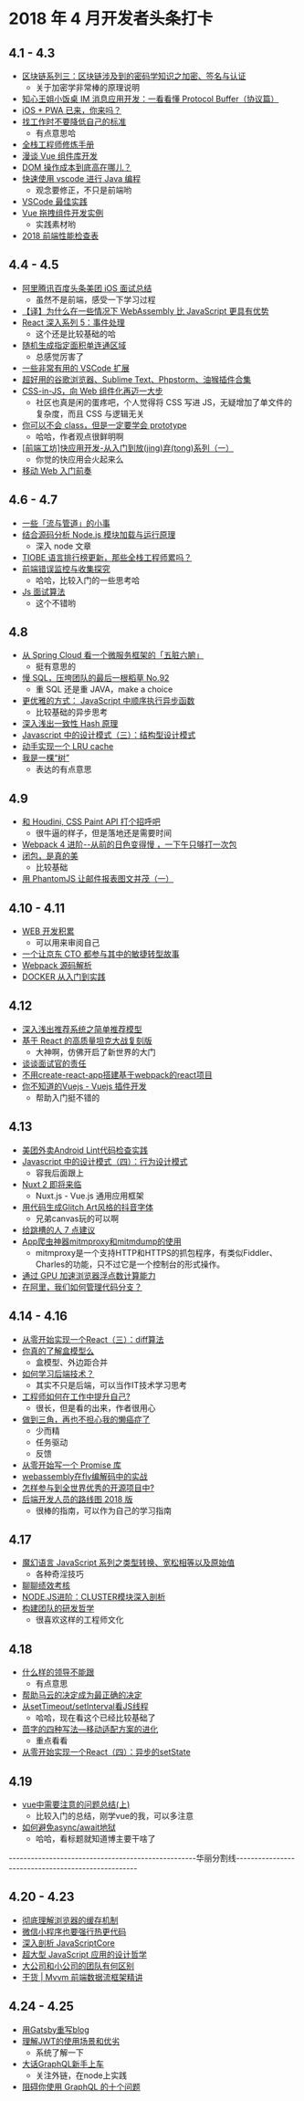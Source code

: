 # 2018 年 4 月开发者头条打卡

## 4.1 - 4.3

* [区块链系列三：区块链涉及到的密码学知识之加密、签名与认证](https://mp.weixin.qq.com/s/nCK8ggZo3jJz1PF0b6iW8g)
  * 关于加密学非常棒的原理说明
* [知心王姐小饭桌 IM 消息应用开发：一看看懂 Protocol Buffer（协议篇）](https://mp.weixin.qq.com/s/f6iaeTo0c48jCcAko9K4vA)
* [iOS + PWA 已来，你来吗？](https://mp.weixin.qq.com/s/BiAYM-Ia5lYf0qv3DHmPjg)
* [找工作时不要降低自己的标准](https://mp.weixin.qq.com/s/IoujwgX2den6xtrUNf7wJA)
  * 有点意思哈
* [全栈工程师修炼手册](https://yejianye.com/2018/03/31/learn-fullstack/)
* [漫谈 Vue 组件库开发](http://jdc.jd.com/archives/212167)
* [DOM 操作成本到底高在哪儿？](http://palmer.arkstack.cn/2018/03/DOM%E6%93%8D%E4%BD%9C%E6%88%90%E6%9C%AC%E5%88%B0%E5%BA%95%E9%AB%98%E5%9C%A8%E5%93%AA%E5%84%BF/)
* [快速使用 vscode 进行 Java 编程](https://zhuanlan.zhihu.com/p/35176928)
  * 观念要修正，不只是前端哟
* [VSCode 最佳实践](https://zhuanlan.zhihu.com/p/35147027)
* [Vue 拖拽组件开发实例](https://mp.weixin.qq.com/s?__biz=MzUxMDYxNTgwMA==&mid=2247483880&idx=1&sn=45c3eea3d581ff9b39ae6a04f90708f0&chksm=f901087fce7681692418fad396b8e9cafb3fedbc6921fc2f1d10356f4cd3d23db316db00f651#rd)
  * 实践素材哟
* [2018 前端性能检查表](https://mp.weixin.qq.com/s/MDRfdRnhJJ53611cG_Zb6g)

## 4.4 - 4.5

* [阿里腾讯百度头条美团 iOS 面试总结](https://www.jianshu.com/p/a992b5f697ca)
  * 虽然不是前端，感受一下学习过程
* [【译】为什么在一些情况下 WebAssembly 比 JavaScript 更具有优势](https://mp.weixin.qq.com/s/s52W_oLCPeHZ1w-B1SKVew)
* [React 深入系列 5：事件处理](https://mp.weixin.qq.com/s?__biz=MzU1ODQ0NzM2NA==&mid=2247483706&idx=1&sn=7682fa5f5db94bc2e975f82c9060554e&chksm=fc272f51cb50a6473137d51daabaeb684b58e97898f12391d46dcf730b6f5ed06382aefc773c#rd)
  * 这个还是比较基础的哈
* [随机生成指定面积单连通区域](https://zhuanlan.zhihu.com/p/35268348)
  * 总感觉厉害了
* [一些非常有用的 VSCode 扩展](https://zhuanlan.zhihu.com/p/29553584)
* [超好用的谷歌浏览器、Sublime Text、Phpstorm、油猴插件合集](https://guanguans.cn/2018/03/25/Extended/)
* [CSS-in-JS，向 Web 组件化再迈一大步](https://insights.thoughtworks.cn/css-in-js/)
  * 社区也真是闲的蛋疼吧，个人觉得将 CSS 写进 JS，无疑增加了单文件的复杂度，而且 CSS 与逻辑无关
* [你可以不会 class，但是一定要学会 prototype](https://zhuanlan.zhihu.com/p/35279244)
  * 哈哈，作者观点很鲜明啊
* [[前端工坊]快应用开发-从入门到放(jing)弃(tong)系列（一）](https://mp.weixin.qq.com/s/sgCJUgYhtFkRSNPSi9-3Tg)
  * 你觉的快应用会火起来么
* [移动 Web 入门前奏](https://www.liayal.com/article/5ac234d5a6cf4e67bc05c9f3)

## 4.6 - 4.7

* [一些「流与管道」的小事](https://geminiwen.com/archives/56/)
* [结合源码分析 Node.js 模块加载与运行原理](https://zhuanlan.zhihu.com/p/35238127)
  * 深入 node 文章
* [TIOBE 语言排行榜更新，那些全栈工程师累吗？](https://mp.weixin.qq.com/s/bVL9yS29_1iYzMfNG_Fs1A)
* [前端错误监控与收集探究](http://hpoenixf.com/%E5%89%8D%E7%AB%AF%E9%94%99%E8%AF%AF%E7%9B%91%E6%8E%A7%E4%B8%8E%E6%94%B6%E9%9B%86%E6%8E%A2%E7%A9%B6.html)
  * 哈哈，比较入门的一些思考哈
* [Js 面试算法](https://www.liayal.com/article/5ac46c20a6cf4e67bc05c9f4)
  * 这个不错哟

## 4.8

* [从 Spring Cloud 看一个微服务框架的「五脏六腑」](https://webfe.kujiale.com/spring-could-heart/)
  * 挺有意思的
* [慢 SQL，压垮团队的最后一根稻草 No.92](https://mp.weixin.qq.com/s/62fTZoAU_ThqA50v9iY1TQ)
  * 重 SQL 还是重 JAVA，make a choice
* [更优雅的方式： JavaScript 中顺序执行异步函数](http://blog.givebest.cn/javascript/2018/04/05/javascript-sync.html)
  * 比较基础的异步思考
* [深入浅出一致性 Hash 原理](http://www.spring4all.com/article/988)
* [Javascript 中的设计模式（三）：结构型设计模式](http://elevenbeans.github.io/2018/04/06/javascript-design-patterns-2/)
* [动手实现一个 LRU cache](https://crossoverjie.top/2018/04/07/algorithm/LRU-cache/)
* [我是一棵“树”](https://mp.weixin.qq.com/s/Maa5ZYqlGJiY0DrKMfh04A)
  * 表达的有点意思

## 4.9

* [和 Houdini, CSS Paint API 打个招呼吧](https://qianduan.group/posts/5ac9b45c9fd64d5a7458a8c1)
  * 很牛逼的样子，但是落地还是需要时间
* [Webpack 4 进阶--从前的日色变得慢 ，一下午只够打一次包](https://zhuanlan.zhihu.com/p/35407642)
* [闭包，是真的美](https://github.com/prettyEcho/deep-js/issues/4)
  * 比较基础
* [用 PhantomJS 让邮件报表图文并茂（一）](http://blog.krimeshu.com/2018/04/08/colorful-chart-mail-report-with-phantomjs/)

## 4.10 - 4.11

* [WEB 开发积累](http://blog.404mzk.com/)
  * 可以用来审阅自己
* [一个让京东 CTO 都参与其中的敏捷转型故事](https://mp.weixin.qq.com/s/8UfyU0lbxJv7_a5RCbloTA)
* [Webpack 源码解析](https://github.com/lihongxun945/diving-into-webpack)
* [DOCKER 从入门到实践](https://imnerd.org/docker-in-action.html)

## 4.12
* [深入浅出推荐系统之简单推荐模型](https://www.zybuluo.com/zhuanxu/note/1104086)
* [基于 React 的高质量坦克大战复刻版](https://qianduan.group/posts/5ace13b39fd64d5a7458a8c7)
  * 大神啊，仿佛开启了新世界的大门
* [谈谈面试官的责任](https://mp.weixin.qq.com/s/lF6_0iIIVpfKgQdiAFdrGw)
* [不用create-react-app搭建基于webpack的react项目](https://www.chenliqiang.cn/post/webpack-react-without-create-react-app.html)
* [你不知道的Vuejs - Vuejs 插件开发](https://yugasun.com/post/you-dont-know-vuejs-10.html)
  * 帮助入门挺不错的

## 4.13
* [美团外卖Android Lint代码检查实践](https://mp.weixin.qq.com/s/PcwqInmmtcTwB9-Kev8PLQ)
* [Javascript 中的设计模式（四）：行为设计模式](https://elevenbeans.github.io/2018/04/11/javascript-design-patterns-3/)
  * 容我后面跟上
* [Nuxt 2 即将来临](https://mp.weixin.qq.com/s/lyDZ0O_cnniL9qalQVANcw)
  * Nuxt.js - Vue.js 通用应用框架
* [用代码生成Glitch Art风格的抖音字体](https://mp.weixin.qq.com/s/W6BFziTEYD06_0a2Ao6RVw)
  * 兄弟canvas玩的可以啊
* [给跳槽的人 7 点建议](https://mp.weixin.qq.com/s/4pmOUgHqCGqLa3bWjXcRRw)
* [App爬虫神器mitmproxy和mitmdump的使用](https://mp.weixin.qq.com/s/vhi3ty5-cCqrLFPpB7AtBg)
  * mitmproxy是一个支持HTTP和HTTPS的抓包程序，有类似Fiddler、Charles的功能，只不过它是一个控制台的形式操作。
* [通过 GPU 加速浏览器浮点数计算能力](https://mp.weixin.qq.com/s/0lbGAynhekfh8QVhdPRFTQ)
* [在阿里，我们如何管理代码分支？](https://mp.weixin.qq.com/s/JsBX3UPgZL_HUOTCIopr_A)

## 4.14 - 4.16
* [从零开始实现一个React（三）：diff算法](https://github.com/hujiulong/blog/issues/6)
* [你真的了解盒模型么](https://mp.weixin.qq.com/s/Z0L2geWYqZ7Kly-ivOBJsQ)
  * 盒模型、外边距合并
* [如何学习后端技术？](http://www.rowkey.me/blog/2018/04/13/how-to-study-tech/)
  * 其实不只是后端，可以当作IT技术学习思考
* [工程师如何在工作中提升自己?](https://mp.weixin.qq.com/s/DwDzOcQZIK9vd6FQTyuIWQ)
  * 很长，但是看的出来，作者很用心
* [做到三角，再也不担心我的懒癌症了](http://liujinkai.com/2018/04/14/done-triangle/)
  * 少而精
  * 任务驱动
  * 反馈
* [从零开始写一个 Promise 库](https://zhuanlan.zhihu.com/p/35697919)
* [webassembly在flv编解码中的实战](https://github.com/lanjingling0510/blog/issues/8)
* [怎样参与到全世界优秀的开源项目中?](https://mp.weixin.qq.com/s?__biz=MzI3MTEwODc5Ng==&mid=2650859642&idx=1&sn=9b2c2dc61686c580f8af1dc8fc197612&chksm=f13297a9c6451ebf083e5335eb2ae4eba0f8c80bc8db420ce7e0aac90eaeb06152f589dcaf6e#rd)
* [后端开发人员的路线图 2018 版](https://zhuanlan.zhihu.com/p/35620194)
  * 很棒的指南，可以作为自己的学习指南

## 4.17
* [魔幻语言 JavaScript 系列之类型转换、宽松相等以及原始值](https://zhuanlan.zhihu.com/p/35566906)
  * 各种奇淫技巧
* [聊聊绩效考核](https://mp.weixin.qq.com/s?src=11&timestamp=1523926576&ver=821&signature=xgeaFi*xWIYc1D73QqFoE29IdtgYLe8dzM1dApc7uAoidA*rb4kVMz7RmYJZM7e4oiBU51WxWueH0Q6Yj7Y3nAWC*CIFMnmjMViZzU73k4XlvSqG0EDOrAq9Hae3-bYm&new=1)
* [NODE.JS进阶：CLUSTER模块深入剖析](https://www.chyingp.com/nodejs-cluster-implementation-detail/)
* [构建团队的研发哲学](https://mp.weixin.qq.com/s?__biz=MzI3OTUwMjM4MA==&mid=2247484155&idx=1&sn=86a659b436e15a65c12233c710caf8c5&chksm=eb4789b8dc3000ae4522564458eee4e37d2a464ba2cf46180637c8ddf87992b09e6d5f43bcc9#rd)
  * 很喜欢这样的工程师文化

## 4.18
* [什么样的领导不能跟](https://mp.weixin.qq.com/s/6RBGoJxTXbq9s45ba2tEFQ)
  * 有点意思
* [帮助马云的决定成为最正确的决定](https://mp.weixin.qq.com/s?__biz=MzI5OTM3MjMyNA==&mid=2247484906&idx=1&sn=e97154463ca3abf541a2d4d736fc838b&chksm=ec96dfa1dbe156b78b4140ea47871a414bd0b7d060093256e9bb6ea7530f92cc02eb75e4f6cb&scene=21#wechat_redirect)
* [从setTimeout/setInterval看JS线程](http://palmer.arkstack.cn/2017/12/从setTimeout-setInterval看JS线程/)
  * 哈哈，现在看这个已经比较基础了
* [茴字的四种写法—移动适配方案的进化](https://segmentfault.com/a/1190000014309664)
  * 重点看看
* [从零开始实现一个React（四）：异步的setState](https://github.com/hujiulong/blog/issues/7)

## 4.19
* [vue中需要注意的问题总结(上)](http://wangyaxing.top/2018/04/15/2018-04-15-vue%E4%B8%AD%E9%9C%80%E8%A6%81%E6%B3%A8%E6%84%8F%E7%9A%84%E9%97%AE%E9%A2%98%E6%80%BB%E7%BB%93(%E4%B8%80)/)
  * 比较入门的总结，刚学vue的我，可以多注意
* [如何避免async/await地狱](https://www.zcfy.cc/article/how-to-escape-async-await-hell)
  * 哈哈，看标题就知道博主要干啥了

---------------------------------------------------华丽分割线---------------------------------------------------

## 4.20 - 4.23
* [彻底理解浏览器的缓存机制](https://mp.weixin.qq.com/s/d2zeGhUptGUGJpB5xHQbOA)
* [微信小程序也要强行热更代码](https://zhuanlan.zhihu.com/p/34191831)
* [深入剖析 JavaScriptCore](https://ming1016.github.io/2018/04/21/deeply-analyse-javascriptcore/)
* [超大型 JavaScript 应用的设计哲学](https://zhuanlan.zhihu.com/p/35929167)
* [大公司和小公司的团队有何区别](https://www.jianshu.com/p/9e634314861e)
* [干货 | Mvvm 前端数据流框架精讲](https://mp.weixin.qq.com/s/oznvenXVoMuHcg0dBrvj9g)

## 4.24 - 4.25
* [用Gatsby重写blog](https://magicly.me/blog-change-to-gatsby/)
* [理解JWT的使用场景和优劣](https://www.cnkirito.moe/2018/04/20/jwt-learn-3/)
  * 系统了解一下
* [大话GraphQL新手上车](https://blog.thankbabe.com/2018/04/20/graphql/)
  * 关注外链，在node上实践
* [阻碍你使用 GraphQL 的十个问题](http://jerryzou.com/posts/10-questions-about-graphql/)